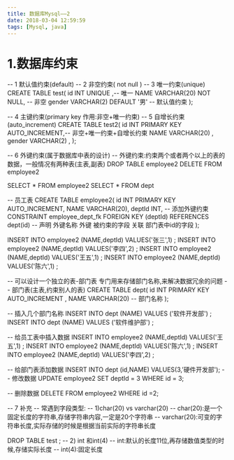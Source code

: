 ```yaml
---
title: 数据库Mysql——2
date: 2018-03-04 12:59:59
tags: [Mysql, java]
---
```

# 1.数据库约束

-- 1 默认值约束(default)
-- 2 非空约束( not null )
-- 3 唯一约束(unique)
CREATE TABLE test(
	id INT  UNIQUE ,-- 唯一
	NAME VARCHAR(20) NOT NULL, -- 非空
	gender VARCHAR(2) DEFAULT '男' -- 默认值约束
);

-- 4 主键约束(primary key 作用:非空+唯一约束)
-- 5 自增长约束(auto_increment)
CREATE TABLE test2(
	id INT  PRIMARY KEY AUTO_INCREMENT,-- 非空+唯一约束+自增长约束
	NAME VARCHAR(20) ,
	gender VARCHAR(2) ,
);

-- 6 外键约束(属于数据库中表的设计)
-- 外键约束:约束两个或者两个以上的表的数据，一般情况有两种表(主表,副表)
DROP TABLE employee2
DELETE FROM employee2

SELECT * FROM employee2
SELECT * FROM dept

-- 员工表
CREATE TABLE employee2(
	id INT PRIMARY KEY AUTO_INCREMENT,
	NAME VARCHAR(20),
	deptId INT,
	-- 添加外键约束
	CONSTRAINT employee_dept_fk FOREIGN KEY (deptId) REFERENCES dept(id)
 --     声明		 外键名称	外键	被约束的字段  关联     部门表中id的字段
);

INSERT INTO employee2 (NAME,deptId) VALUES('张三',1) ;
INSERT INTO employee2 (NAME,deptId) VALUES('李四',2) ;
INSERT INTO employee2 (NAME,deptId) VALUES('王五',1) ;
INSERT INTO employee2 (NAME,deptId) VALUES('陈六',1) ;

-- 可以设计一个独立的表-部门表 专门用来存储部门名称,来解决数据冗余的问题
-- 部门表(主表,约束别人的表)
CREATE TABLE dept(
	id INT PRIMARY KEY AUTO_INCREMENT ,
	NAME VARCHAR(20) -- 部门名称
);

-- 插入几个部门名称
INSERT INTO dept (NAME) VALUES ('软件开发部') ;
INSERT INTO dept (NAME) VALUES ('软件维护部') ;


-- 给员工表中插入数据
INSERT INTO employee2 (NAME,deptId) VALUES('王五',1) ;
INSERT INTO employee2 (NAME,deptId) VALUES('陈六',1) ;
INSERT INTO employee2 (NAME,deptId) VALUES('李四',2) ;

-- 给部门表添加数据
INSERT INTO dept (id,NAME) VALUES(3,'硬件开发部');
-- 修改数据
UPDATE employee2 SET deptId = 3 WHERE id = 3;

-- 删除数据
DELETE FROM employee2 WHERE id =2;

-- 7 补充
-- 常遇到字段类型:
-- 1)char(20) vs varchar(20)
-- char(20):是一个固定长度的字符串,存储字符串内容,一定是20个字符串
-- varchar(20):可变的字符串长度,实际存储的时候是根据当前实际的字符串长度

DROP TABLE test ;
-- 2) int 和int(4)
-- int:默认的长度11位,再存储数值类型的时候,存储实际长度
-- int(4):固定长度
